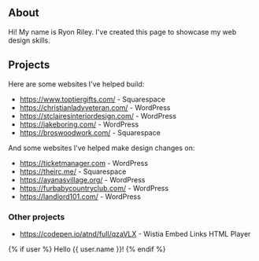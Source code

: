 ## About

Hi! My name is Ryon Riley. I've created this page to showcase my web design skills.

## Projects
Here are some websites I've helped build:
- https://www.toptiergifts.com/ - Squarespace
- https://christianladyveteran.com/ - WordPress
- https://stclairesinteriordesign.com/ - WordPress
- https://jakeboring.com/ - WordPress
- https://broswoodwork.com/ - Squarespace

And some websites I've helped make design changes on:
- https://ticketmanager.com - WordPress
- https://theirc.me/ - Squarespace
- https://ayanasvillage.org/ - WordPress
- https://furbabycountryclub.com/ - WordPress
- https://landlord101.com/ - WordPress

### Other projects
- https://codepen.io/atnd/full/qzaVLX - Wistia Embed Links HTML Player

{% if user %}
	Hello {{ user.name }}!
{% endif %}